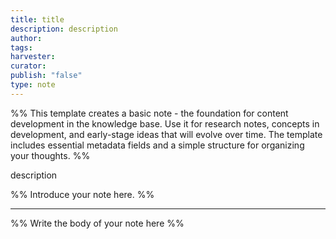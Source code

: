 ```yaml
---
title: title
description: description
author: 
tags: 
harvester: 
curator: 
publish: "false"
type: note
---
```

%% This template creates a basic note - the foundation for content development in the knowledge base. Use it for research notes, concepts in development, and early-stage ideas that will evolve over time. The template includes essential metadata fields and a simple structure for organizing your thoughts. %%

description

%% Introduce your note here. %%

---

%% Write the body of your note here %%
